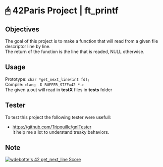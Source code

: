# 🖱 42Paris Project | ft_printf

## Objectives

The goal of this project is to make a function that will read from a given file descriptor line by line.  
The return of the function is the line that is readed, NULL otherwise.

## Usage

Prototype: `char *get_next_line(int fd);`  
Compile: `clang -D BUFFER_SIZE=42 *.c`  
The given a.out will read in **testX** files in **tests** folder

## Tester

To test this project the following tester were usefull:  
- https://github.com/Tripouille/gnlTester  
It help me a lot to understand treaky behaviors.

## Note

[![wdebotte's 42 get_next_line Score](https://badge42.vercel.app/api/v2/cl2zu1sil002509mf9zd91hy6/project/2431885)](https://github.com/JaeSeoKim/badge42)
